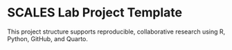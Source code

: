 # SCALES Lab Project Template

This project structure supports reproducible, collaborative research using R, Python, GitHub, and Quarto.